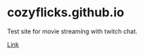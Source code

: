 # cozyflicks.github.io

Test site for movie streaming with twitch chat.

[Link](https://cozyflicks.github.io/)
